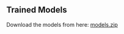 ## Trained Models
Download the models from here:
[models.zip](https://github.com/therealsheero/Brain-Tumor-Detection-Experiments/releases/tag/v1.0.0)
